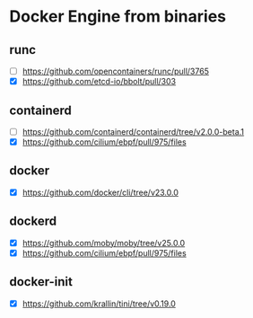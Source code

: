 # Docker Engine from binaries

## runc
- [ ] https://github.com/opencontainers/runc/pull/3765
- [x] https://github.com/etcd-io/bbolt/pull/303

## containerd 
- [ ] https://github.com/containerd/containerd/tree/v2.0.0-beta.1
- [x] https://github.com/cilium/ebpf/pull/975/files

## docker
- [x] https://github.com/docker/cli/tree/v23.0.0

## dockerd
- [x] https://github.com/moby/moby/tree/v25.0.0
- [x] https://github.com/cilium/ebpf/pull/975/files

## docker-init
- [x] https://github.com/krallin/tini/tree/v0.19.0